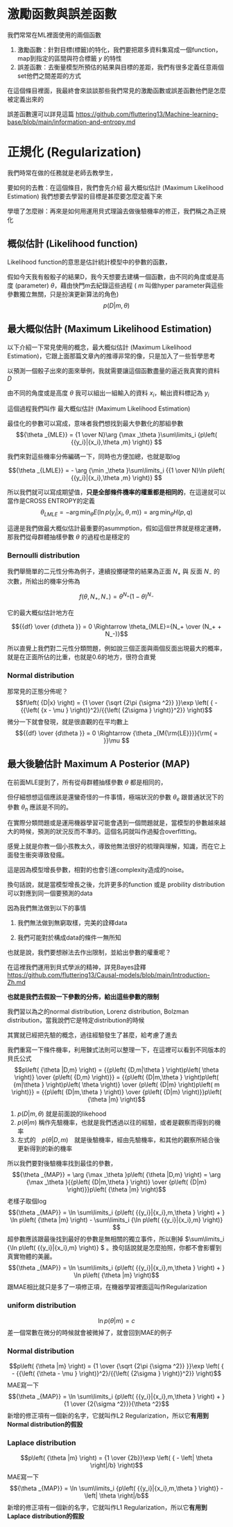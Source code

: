 # 激勵函數與誤差函數

我們常常在ML裡面使用的兩個函數

1. 激勵函數：針對目標(標籤)的特化，我們要把眾多資料集寫成一個function，map到指定的區間與符合標籤 $y$ 的特性
2. 誤差函數：去衡量模型所預估的結果與目標的差距，我們有很多定義任意兩個set他們之間差距的方式

在這個條目裡面，我最終會來談談那些我們常見的激勵函數或誤差函數他們是怎麼被定義出來的

誤差函數還可以詳見這篇
https://github.com/fluttering13/Machine-learning-base/blob/main/information-and-entropy.md

# 正規化 (Regularization)
我們時常在做的任務就是老師去教學生，

要如何的去教：在這個條目，我們會先介紹 最大概似估計 (Maximum Likelihood Estimation) 我們想要去學習的目標是甚麼要怎麼定義下來

學壞了怎麼辦：再來是如何用運用貝式理論去做後驗機率的修正，我們稱之為正規化

## 概似估計 (Likelihood function)
Likelihood function的意思是估計統計模型中的參數的函數，

假如今天我有骰骰子的結果D，我今天想要去建構一個函數，由不同的角度或是高度 (parameter) $\theta$，藉由快門$m$去紀錄這些過程 ( $m$ 叫做hyper parameter與這些參數獨立無關，只是扮演更新算法的角色)
$$p\left( {D|m,\theta } \right)$$

## 最大概似估計 (Maximum Likelihood Estimation)
以下介紹一下常見使用的概念，最大概似估計 (Maximum Likelihood Estimation)，它跟上面那篇文章內的推導非常的像，只是加入了一些哲學思考

以預測一個骰子出來的面來舉例，我就需要讓這個函數盡量的逼近我真實的資料 $D$

由不同的角度或是高度 $\theta$ 我可以組出一組輸入的資料 $x_i$，輸出資料標記為 $y_i$

這個過程我們叫作 最大概似估計 (Maximum Likelihood Estimation)

最佳化的參數可以寫成，意味者我們想找到最大參數化的那組參數
$${\theta _{MLE}} = {1 \over N}\arg {\max _\theta }\sum\limits_i {p\left( {{y_i}|{x_i},\theta ,m} \right)} $$

我們來對這些機率分佈編碼一下，同時也方便加總，也就是取log

$${\theta _{LMLE}} =  - \arg {\min _\theta }\sum\limits_i {{1 \over N}\ln p\left( {{y_i}|{x_i},\theta ,m} \right)} $$

所以我們就可以寫成期望值，**只是全部條件機率的權重都是相同的**，在這邊就可以當作是CROSS ENTROPY的定義
$${\theta _{LMLE}} =  - \arg {\min _\theta }E\left( {\ln p\left( {{y_i}|{x_i},\theta ,m} \right)} \right) = \arg {\min _\theta }H\left( {p,q} \right)$$

這邊是我們做最大概似估計最重要的asummption，假如這個世界就是穩定運轉，那我們從母群體抽樣參數 $\theta$ 的過程也是穩定的

### Bernoulli distribution
我們舉簡單的二元性分佈為例子，連續投擲硬幣的結果為正面 $N_ +$ 與 反面 $N_-$ 的次數，所給出的機率分佈為

$$f\left( {\theta ,{N_ + },{N_ - }} \right) = {\theta ^{{N_ + }}}{\left( {1 - \theta } \right)^{{N_ - }}}$$

它的最大概似估計地方在

$${{df} \over {d\theta }} = 0 \Rightarrow \theta_{MLE}={N_+ \over (N_+ + N_-)}$$

所以直覺上我們對二元性分類問題，例如說三個正面與兩個反面出現最大的概率，就是在正面所佔的比重，也就是0.6的地方，很符合直覺

### Normal distribution
那常見的正態分佈呢？
$$f\left( {D|x} \right) = {1 \over {\sqrt {2\pi {\sigma ^2}} }}\exp \left( { - {{\left( {x - \mu } \right)}^2}/{{\left( {2\sigma } \right)}^2}} \right)$$
微分一下就會發現，就是很直觀的在平均數上
$${{df} \over {d\theta }} = 0 \Rightarrow {\theta _{M{\rm{LE}}}}{\rm{ = }}\mu $$

## 最大後驗估計 Maximum A Posterior (MAP)
在前面MLE提到了，所有從母群體抽樣參數 $\theta$ 都是相同的，


但仔細想想這個應該是還蠻奇怪的一件事情，極端狀況的參數 $\theta_e$ 跟普通狀況下的參數 $\theta_n$ 應該是不同的。

在實際分類問題或是運用機器學習可能會遇到一個問題就是，當模型的參數越來越大的時候，預測的狀況反而不準的。這個名詞就叫作過擬合overfitting。

感覺上就是你教一個小孩教太久，導致他無法很好的梳理與理解，知識，而在它上面發生衝突導致發瘋。

這是因為模型增長參數，相對的也會引進complexity造成的noise。

換句話說，就是當模型增長之後，允許更多的function 或是 probility distribution可以對應到同一個要預測的data

因為我們無法做到以下的事情

1. 我們無法做到無窮取樣，完美的詮釋data

2. 我們可能對於構成data的條件一無所知

也就是說，我們要想辦法去作出限制，並給出參數的權重呢？

在這裡我們運用到貝式學派的精神，詳見Bayes詮釋
https://github.com/fluttering13/Causal-models/blob/main/Introduction-Zh.md

**也就是我們去假設一下參數的分佈，給出這些參數的限制**

我們習以為之的normal distribution, Lorenz distribution, Bolzman distribution，當我說們它是特定distribution的時候

其實就已經把先驗的概念，過往經驗發生了甚麼，給考慮了進去

我們重寫一下條件機率，利用鍊式法則可以整理一下，在這裡可以看到不同版本的貝氏公式
$$p\left( {\theta |D,m} \right) = {{p\left( {D,m|\theta } \right)p\left( \theta  \right)} \over {p\left( {D,m} \right)}} = {{p\left( {D|m,\theta } \right)p\left( {m|\theta } \right)p\left( \theta  \right)} \over {p\left( {D|m} \right)p\left( m \right)}} = {{p\left( {D|m,\theta } \right)} \over {p\left( {D|m} \right)}}p\left( {\theta |m} \right)$$

1. ${p\left( {D|m,\theta } \right)}$ 就是前面說的likehood
2. $p\left( {\theta |m} \right)$ 稱作先驗機率，也就是我們透過以往的經驗，或者是觀察而得到的機率
3. 左式的　$p\left( {\theta |D,m} \right)$　就是後驗機率，經由先驗機率，和其他的觀察所結合後更新得到的新的機率

所以我們要對後驗機率找到最佳的參數，
$${\theta _{MAP}} = \arg {\max _\theta }p\left( {\theta |D,m} \right) = \arg {\max _\theta }{{p\left( {D|m,\theta } \right)} \over {p\left( {D|m} \right)}}p\left( {\theta |m} \right)$$
老樣子取個log
$${\theta _{MAP}} = \ln \sum\limits_i {p\left( {{y_i}|{x_i},m,\theta } \right) + } \ln p\left( {\theta |m} \right) - \sum\limits_i {\ln p\left( {{y_i}|{x_i},m} \right)} $$
超參數應該跟最後找到最好的參數是無相關的獨立事件，所以刪掉 $\sum\limits_i {\ln p\left( {{y_i}|{x_i},m} \right)} $ 。換句話說就是怎麼拍照，你都不會影響到真實物體的美麗。
$${\theta _{MAP}} = \ln \sum\limits_i {p\left( {{y_i}|{x_i},m,\theta } \right) + } \ln p\left( {\theta |m} \right)$$
跟MAE相比就只是多了一項修正項，在機器學習裡面這叫作Regularization

### uniform distribution
$$\ln p\left( {\theta |m} \right)=c$$
差一個常數在微分的時候就會被微掉了，就會回到MAE的例子

### Normal distribution
$$p\left( {\theta |m} \right) = {1 \over {\sqrt {2\pi {\sigma ^2}} }}\exp \left( { - {{\left( {\theta  - \mu } \right)}^2}/{{\left( {2\sigma } \right)}^2}} \right)$$
MAE寫一下
$${\theta _{MAP}} = \ln \sum\limits_i {p\left( {{y_i}|{x_i},m,\theta } \right) + } {1 \over {2{\sigma ^2}}}{\theta ^2}$$
新增的修正項有一個新的名字，它就叫作L2 Regularization，所以它**有用到Normal distribution的假設**

### Laplace distribution
$$p\left( {\theta |m} \right) = {1 \over {2b}}\exp \left( { - \left| \theta  \right|/b} \right)$$
MAE寫一下
$${\theta _{MAP}} = \ln \sum\limits_i {p\left( {{y_i}|{x_i},m,\theta } \right)}  - \left| \theta  \right|/b$$
新增的修正項有一個新的名字，它就叫作L1 Regularization，所以它**有用到Laplace distribution的假設**
